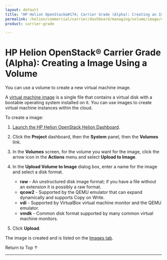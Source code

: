 ```yaml
---
layout: default
title: "HP Helion OpenStack&#174; Carrier Grade (Alpha): Creating an Image from a Volume"
permalink: /helion/commercial/carrier/dashboard/managing/volume/image/create/
product: carrier-grade

---
```

<!--UNDER REVISION-->

<script>

function PageRefresh {
onLoad="window.refresh"
}

PageRefresh();

</script>

<!-- <p style="font-size: small;"> <a href="/helion/commercial/carrier/ga1/install/">&#9664; PREV</a> | <a href="/helion/commercial/carrier/ga1/install-overview/">&#9650; UP</a> | <a href="/helion/commercial/carrier/ga1/">NEXT &#9654;</a></p> -->

# HP Helion OpenStack&#174; Carrier Grade (Alpha): Creating a Image Using a Volume

You can use a volume to create a new virtual machine image.

A [virtual machine image](/helion/commercial/carrier/dashboard/managing/images/) is a single file that contains a virtual disk with a bootable operating system installed on it. You can use images to create virtual machine instances within the cloud.

To create a image:

1. [Launch the HP Helion OpenStack Helion Dashboard](/helion/openstack/carrier/dashboard/login/).

2. Click the **Project** dashboard, then the **System** panel, then the **Volumes** link.

3. In the **Volumes** screen, for the volume you want for the image, click the arrow icon in the **Actions** menu and select **Upload to Image**.

4. In the **Upload Volume to Image** dialog box, enter a name for the image and select a disk format.

	* **raw** - An unstructured disk image format; if you have a file without an extension it is possibly a raw format.
	* **qcow2** - Supported by the QEMU emulator that can expand dynamically and supports Copy on Write.
	* **vdi** - Supported by VirtualBox virtual machine monitor and the QEMU emulator.
	* **vmdk** - Common disk format supported by many common virtual machine monitors.

4. Click **Upload**.

The image is created and is listed on the  [Images tab](/helion/commercial/carrier/dashboard/managing/images/).

<a href="#top" style="padding:14px 0px 14px 0px; text-decoration: none;"> Return to Top &#8593; </a>


----
